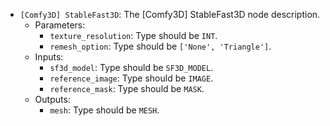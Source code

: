 - `[Comfy3D] StableFast3D`: The [Comfy3D] StableFast3D node description.
    - Parameters:
        - `texture_resolution`: Type should be `INT`.
        - `remesh_option`: Type should be `['None', 'Triangle']`.
    - Inputs:
        - `sf3d_model`: Type should be `SF3D_MODEL`.
        - `reference_image`: Type should be `IMAGE`.
        - `reference_mask`: Type should be `MASK`.
    - Outputs:
        - `mesh`: Type should be `MESH`.
